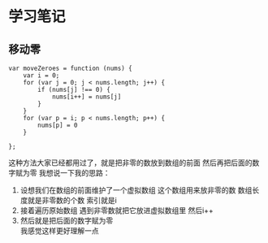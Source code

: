 # 学习笔记

## 移动零
```
var moveZeroes = function (nums) {
    var i = 0;
    for (var j = 0; j < nums.length; j++) {
        if (nums[j] !== 0) {
            nums[i++] = nums[j]
        }
    }
    for (var p = i; p < nums.length; p++) {
        nums[p] = 0
    }

};
```
这种方法大家已经都用过了，就是把非零的数放到数组的前面 然后再把后面的数字赋为零
我想说一下我的思路：
1. 设想我们在数组的前面维护了一个虚拟数组 这个数组用来放非零的数 数组长度就是非零数的个数 索引就是i 
2. 接着遍历原始数组 遇到非零数就把它放进虚拟数组里 然后i++ 
3. 然后就是把后面的数字赋为零  
我感觉这样更好理解一点